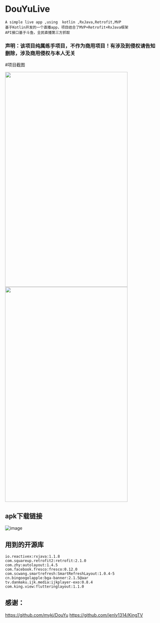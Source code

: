 # DouYuLive
```
A simple live app ,using  kotlin ,RxJava,Retrofit,MVP
基于Kotlin开发的一个直播app，项目结合了MVP+Retrofit+RxJava框架
API接口基于斗鱼，全民直播第三方抓取
```

### 声明：该项目纯属练手项目，不作为商用项目！有涉及到侵权请告知删除，涉及商用侵权与本人无关

#项目截图
<div aligin="center">
  <img src="https://github.com/YouriZhang/imagefolder/blob/master/10DB68A474B42FA2BE8A0411C757240F.jpg" width="400" height="700"/>
   <img src="https://github.com/YouriZhang/imagefolder/blob/master/AC55F88268BD894DDAF91DA485572958.jpg" width="400" height="700"/>
</div>  


## apk下载链接
![image](https://github.com/YouriZhang/imagefolder/blob/master/1111.jpg)


## 用到的开源库
```
io.reactivex:rxjava:1.1.8
com.squareup.retrofit2:retrofit:2.1.0
com.zhy:autolayout:1.4.5
com.facebook.fresco:fresco:0.12.0
com.scwang.smartrefresh:SmartRefreshLayout:1.0.4-5
cn.bingoogolapple:bga-banner:2.1.5@aar
tv.danmaku.ijk.media:ijkplayer-exo:0.8.4
com.king.view:flutteringlayout:1.1.0
```

## 感谢：
https://github.com/mykj/DouYu
https://github.com/jenly1314/KingTV
